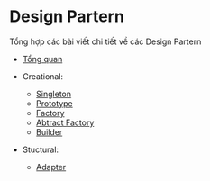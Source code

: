 # Design Partern

Tổng hợp các bài viết chi tiết về các Design Partern

- [Tổng quan](https://www.linkedin.com/posts/tran-cao-hai-611493196_wecommit100xshare-activity-7203427870713532418-0PU7?utm_source=share&utm_medium=member_desktop)

- Creational:
  - [Singleton](https://www.linkedin.com/pulse/singleton-design-p%25E1%25BA%25A3-tran-cao-hai-dbchc/?trackingId=kE2r4KSKS%2B6OctHiniWqHQ%3D%3D)
  - [Prototype](https://www.linkedin.com/pulse/design-partern-prototype-tran-cao-hai-vjo5c/?trackingId=kE2r4KSKS%2B6OctHiniWqHQ%3D%3D)
  - [Factory](https://www.linkedin.com/pulse/factory-design-partern-tran-cao-hai-3mb4c/?trackingId=kE2r4KSKS%2B6OctHiniWqHQ%3D%3D)
  - [Abtract Factory](https://www.linkedin.com/pulse/abtract-factory-design-partern-tran-cao-hai-oghpc/?trackingId=kE2r4KSKS%2B6OctHiniWqHQ%3D%3D)
  - [Builder](https://www.linkedin.com/pulse/builder-design-partern-tran-cao-hai-rd3jc/?trackingId=kE2r4KSKS%2B6OctHiniWqHQ%3D%3D)
- Stuctural:
  - [Adapter](https://www.linkedin.com/pulse/adapter-design-partern-tran-cao-hai-wjy0c)
